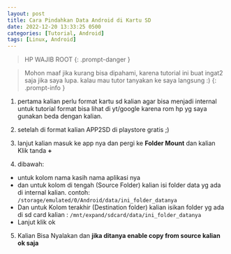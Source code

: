 ```yaml
---
layout: post
title: Cara Pindahkan Data Android di Kartu SD
date: 2022-12-20 13:33:25 0500
categories: [Tutorial, Android]
tags: [Linux, Android]
---
```


>HP WAJIB ROOT
{: .prompt-danger }

> Mohon maaf jika kurang bisa dipahami, karena tutorial ini buat ingat2 saja jika saya lupa.
kalau mau tutor tanyakan ke saya langsung :)
{: .prompt-info }

1. pertama kalian perlu format kartu sd kalian agar bisa menjadi internal
untuk tutorial format bisa lihat di yt/google karena rom hp yg saya gunakan beda dengan kalian.

2. setelah di format kalian APP2SD di playstore gratis ;)

3. lanjut kalian masuk ke app nya dan pergi ke **Folder Mount** dan kalian Klik tanda **+**

4. dibawah:
  - untuk kolom nama kasih nama aplikasi nya
  - dan untuk kolom di tengah (Source Folder) kalian isi folder data yg ada di internal kalian. contoh:
  `/storage/emulated/0/Android/data/ini_folder_datanya`
  - Dan untuk Kolom terakhir (Destination folder) kalian isikan folder yg ada di sd card kalian :
  `/mnt/expand/sdcard/data/ini_folder_datanya`
  - Lanjut klik ok

5. Kalian Bisa Nyalakan dan **jika ditanya enable copy from source kalian ok saja**


